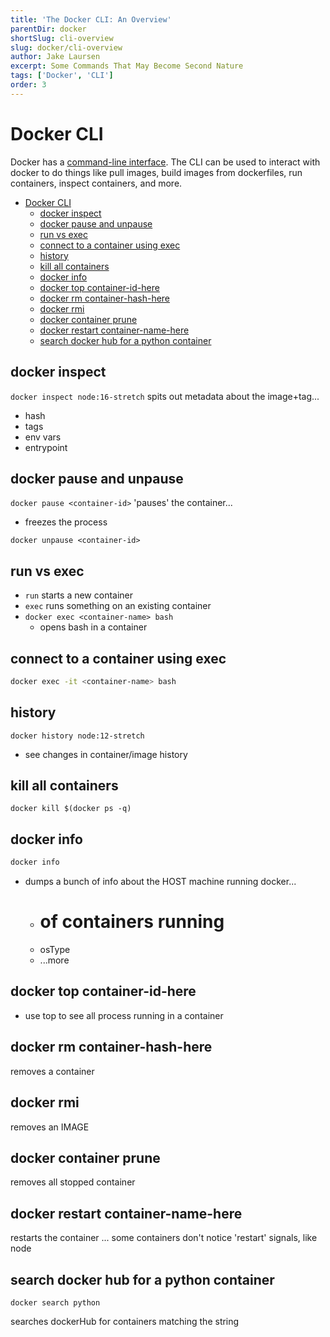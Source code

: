 ```yaml
---
title: 'The Docker CLI: An Overview'
parentDir: docker
shortSlug: cli-overview
slug: docker/cli-overview
author: Jake Laursen
excerpt: Some Commands That May Become Second Nature
tags: ['Docker', 'CLI']
order: 3
---
```


# Docker CLI

Docker has a [command-line interface](https://docs.docker.com/engine/reference/commandline/docker/). The CLI can be used to interact with docker to do things like pull images, build images from dockerfiles, run containers, inspect containers, and more.

- [Docker CLI](#docker-cli)
  - [docker inspect](#docker-inspect)
  - [docker pause and unpause](#docker-pause-and-unpause)
  - [run vs exec](#run-vs-exec)
  - [connect to a container using exec](#connect-to-a-container-using-exec)
  - [history](#history)
  - [kill all containers](#kill-all-containers)
  - [docker info](#docker-info)
  - [docker top container-id-here](#docker-top-container-id-here)
  - [docker rm container-hash-here](#docker-rm-container-hash-here)
  - [docker rmi](#docker-rmi)
  - [docker container prune](#docker-container-prune)
  - [docker restart container-name-here](#docker-restart-container-name-here)
  - [search docker hub for a python container](#search-docker-hub-for-a-python-container)

## docker inspect

`docker inspect node:16-stretch`
spits out metadata about the image+tag...

- hash
- tags
- env vars
- entrypoint

## docker pause and unpause

`docker pause <container-id>`
'pauses' the container...

- freezes the process

`docker unpause <container-id>`

## run vs exec

- `run` starts a new container
- `exec` runs something on an existing container
- `docker exec <container-name> bash`
  - opens bash in a container

## connect to a container using exec

```bash
docker exec -it <container-name> bash
```

## history

`docker history node:12-stretch`

- see changes in container/image history

## kill all containers

`docker kill $(docker ps -q)`

## docker info

```bash
docker info
```

- dumps a bunch of info about the HOST machine running docker...
  - # of containers running
  - osType
  - ...more

## docker top container-id-here

- use top to see all process running in a container

## docker rm container-hash-here

removes a container

## docker rmi

removes an IMAGE

## docker container prune

removes all stopped container

## docker restart container-name-here

restarts the container
... some containers don't notice 'restart' signals, like node

## search docker hub for a python container

```
docker search python
```

searches dockerHub for containers matching the string
